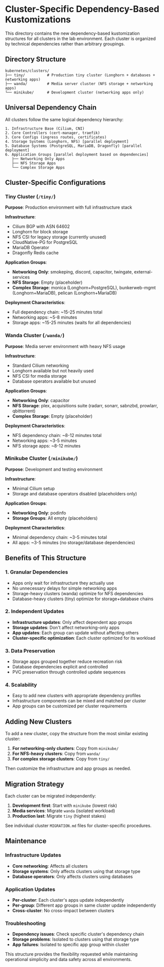 # Cluster-Specific Dependency-Based Kustomizations

This directory contains the new dependency-based kustomization structures for all clusters in the lab environment. Each cluster is organized by technical dependencies rather than arbitrary groupings.

## Directory Structure

```
kubernetes/clusters/
├── tiny/          # Production tiny cluster (Longhorn + databases + networking apps)
├── wanda/         # Media server cluster (NFS storage + networking apps)
└── minikube/      # Development cluster (networking apps only)
```

## Universal Dependency Chain

All clusters follow the same logical dependency hierarchy:

```
1. Infrastructure Base (Cilium, CNI)
2. Core Controllers (cert-manager, traefik)
3. Core Configs (ingress routes, certificates)
4. Storage Systems (Longhorn, NFS) [parallel deployment]
5. Database Systems (PostgreSQL, MariaDB, Dragonfly) [parallel deployment]
6. Application Groups [parallel deployment based on dependencies]
   ├── Networking Only Apps
   ├── NFS Storage Apps  
   └── Complex Storage Apps
```

## Cluster-Specific Configurations

### Tiny Cluster (`/tiny/`)
**Purpose**: Production environment with full infrastructure stack

**Infrastructure**:
- Cilium BGP with ASN 64602
- Longhorn for block storage
- NFS CSI for legacy storage (currently unused)
- CloudNative-PG for PostgreSQL
- MariaDB Operator
- Dragonfly Redis cache

**Application Groups**:
- **Networking Only**: smokeping, discord, capacitor, twingate, external-services
- **NFS Storage**: Empty (placeholder)
- **Complex Storage**: monica (Longhorn+PostgreSQL), bunkerweb-mgmt (Longhorn+MariaDB), pelican (Longhorn+MariaDB)

**Deployment Characteristics**:
- Full dependency chain: ~15-25 minutes total
- Networking apps: ~5-8 minutes
- Storage apps: ~15-25 minutes (waits for all dependencies)

### Wanda Cluster (`/wanda/`)
**Purpose**: Media server environment with heavy NFS usage

**Infrastructure**:
- Standard Cilium networking
- Longhorn available but not heavily used
- NFS CSI for media storage
- Database operators available but unused

**Application Groups**:
- **Networking Only**: capacitor
- **NFS Storage**: plex, acquisitions suite (radarr, sonarr, sabnzbd, prowlarr, qbittorrent)
- **Complex Storage**: Empty (placeholder)

**Deployment Characteristics**:
- NFS dependency chain: ~8-12 minutes total
- Networking apps: ~3-5 minutes
- NFS storage apps: ~8-12 minutes

### Minikube Cluster (`/minikube/`)
**Purpose**: Development and testing environment

**Infrastructure**:
- Minimal Cilium setup
- Storage and database operators disabled (placeholders only)

**Application Groups**:
- **Networking Only**: podinfo
- **Storage Groups**: All empty (placeholders)

**Deployment Characteristics**:
- Minimal dependency chain: ~3-5 minutes total
- All apps: ~3-5 minutes (no storage/database dependencies)

## Benefits of This Structure

### 1. Granular Dependencies
- Apps only wait for infrastructure they actually use
- No unnecessary delays for simple networking apps
- Storage-heavy clusters (wanda) optimize for NFS dependencies
- Database-heavy clusters (tiny) optimize for storage+database chains

### 2. Independent Updates
- **Infrastructure updates**: Only affect dependent app groups
- **Storage updates**: Don't affect networking-only apps
- **App updates**: Each group can update without affecting others
- **Cluster-specific optimization**: Each cluster optimized for its workload

### 3. Data Preservation
- Storage apps grouped together reduce recreation risk
- Database dependencies explicit and controlled
- PVC preservation through controlled update sequences

### 4. Scalability
- Easy to add new clusters with appropriate dependency profiles
- Infrastructure components can be mixed and matched per cluster
- App groups can be customized per cluster requirements

## Adding New Clusters

To add a new cluster, copy the structure from the most similar existing cluster:

1. **For networking-only clusters**: Copy from `minikube/`
2. **For NFS-heavy clusters**: Copy from `wanda/`
3. **For complex storage clusters**: Copy from `tiny/`

Then customize the infrastructure and app groups as needed.

## Migration Strategy

Each cluster can be migrated independently:

1. **Development first**: Start with `minikube` (lowest risk)
2. **Media services**: Migrate `wanda` (isolated workload)
3. **Production last**: Migrate `tiny` (highest stakes)

See individual cluster `MIGRATION.md` files for cluster-specific procedures.

## Maintenance

### Infrastructure Updates
- **Core networking**: Affects all clusters
- **Storage systems**: Only affects clusters using that storage type
- **Database operators**: Only affects clusters using databases

### Application Updates
- **Per-cluster**: Each cluster's apps update independently
- **Per-group**: Different app groups in same cluster update independently
- **Cross-cluster**: No cross-impact between clusters

### Troubleshooting
- **Dependency issues**: Check specific cluster's dependency chain
- **Storage problems**: Isolated to clusters using that storage type
- **App failures**: Isolated to specific app group within cluster

This structure provides the flexibility requested while maintaining operational simplicity and data safety across all environments.